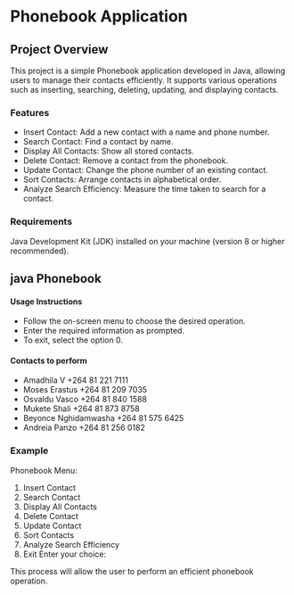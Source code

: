# Phonebook Application


## Project Overview

This project is a simple Phonebook application developed in Java, allowing users to manage their contacts efficiently. It supports various operations such as inserting, searching, deleting, updating, and displaying contacts.

### Features
- Insert Contact: Add a new contact with a name and phone number.
- Search Contact: Find a contact by name.
- Display All Contacts: Show all stored contacts.
- Delete Contact: Remove a contact from the phonebook.
- Update Contact: Change the phone number of an existing contact.
- Sort Contacts: Arrange contacts in alphabetical order.
- Analyze Search Efficiency: Measure the time taken to search for a contact.

### Requirements
Java Development Kit (JDK) installed on your machine (version 8 or higher recommended).

## java Phonebook
#### Usage Instructions
- Follow the on-screen menu to choose the desired operation.
- Enter the required information as prompted.
- To exit, select the option 0.

#### Contacts to perform
- Amadhila V +264 81 221 7111
- Moses Erastus +264 81 209 7035
- Osvaldu Vasco +264 81 840 1588
- Mukete Shali +264 81 873 8758 
- Beyonce Nghidamwasha +264 81 575 6425 
- Andreia Panzo +264 81 256 0182

### Example
Phonebook Menu:
1. Insert Contact
2. Search Contact
3. Display All Contacts
4. Delete Contact
5. Update Contact
6. Sort Contacts
7. Analyze Search Efficiency
0. Exit
Enter your choice:

This process will allow the user to perform an efficient phonebook operation.
